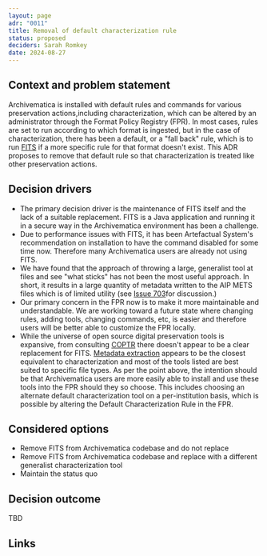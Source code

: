 ```yaml
---
layout: page
adr: "0011"
title: Removal of default characterization rule
status: proposed
deciders: Sarah Romkey
date: 2024-08-27
---
```


## Context and problem statement

Archivematica is installed with default rules and commands for various
preservation actions,including characterization, which can be altered by an
administrator through the Format Policy Registry (FPR). In most cases, rules are
set to run according to which format is ingested, but in the case of
characterization, there has been a default, or a "fall back" rule, which is to
run [FITS](https://projects.iq.harvard.edu/fits) if a more specific rule for
that format doesn't exist. This ADR proposes to remove that default rule so that
characterization is treated like other preservation actions.

## Decision drivers

* The primary decision driver is the maintenance of FITS itself and the lack of
  a suitable replacement. FITS is a Java application and running it in a secure
  way in the Archivematica environment has been a challenge.
* Due to performance issues with FITS, it has been Artefactual System's
  recommendation on installation to have the command disabled for some time now.
  Therefore many Archivematica users are already not using FITS.
* We have found that the approach of throwing a large, generalist tool at files
  and see "what sticks" has not been the most useful approach. In short, it
  results in a large quantity of metadata written to the AIP METS files which is
  of limited utility
  (see [Issue 703](https://github.com/archivematica/Issues/issues/703)for
  discussion.)
* Our primary concern in the FPR now is to make it more maintainable and
  understandable. We are working toward a future state where changing rules,
  adding tools, changing commands, etc, is easier and therefore users will be
  better able to customize the FPR locally.
* While the universe of open source digital preservation tools is expansive,
  from consulting [COPTR](https://coptr.digipres.org/index.php/Tool_Functions)
  there doesn't appear to be a clear replacement for FITS.
  [Metadata extraction](https://coptr.digipres.org/index.php/Metadata_Extraction)
  appears to be the closest equivalent to characterization and most of the tools
  listed are best suited to specific file types. As per the point above, the
  intention should be that Archivematica users are more easily able to install
  and use these tools into the FPR should they so choose. This includes choosing
  an alternate default characterization tool on a per-institution basis, which
  is possible by altering the Default Characterization Rule in the FPR.

## Considered options

* Remove FITS from Archivematica codebase and do not replace
* Remove FITS from Archivematica codebase and replace with a different
  generalist characterization tool
* Maintain the status quo

## Decision outcome

TBD

## Links <!-- optional -->
